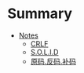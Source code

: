 # Summary

* [Notes](README.md)
    * [CRLF](docs/CRLF.md)
    * [S.O.L.I.D](docs/S.O.L.I.D.md)
    * [原码.反码.补码](docs/原码.反码.补码.md)

